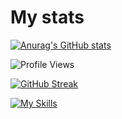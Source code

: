 # My stats
[![Anurag's GitHub stats](https://github-readme-stats.vercel.app/api?username=Enmaai0&show_icons=true&theme=radical)](https://github.com/anuraghazra/github-readme-stats)

![Profile Views](https://komarev.com/ghpvc/?username=Enmaai0&color=blueviolet)

[![GitHub Streak](https://github-readme-streak-stats.herokuapp.com/?user=Enmaai0&theme=dark)](https://git.io/streak-stats)

[![My Skills](https://skillicons.dev/icons?i=c,cpp,linux,java,mysql,redis,postgresql,rabbitmq,elasticsearch,bash,react,spring,py,git,gitlab,github,idea,vscode,cloudflare)](https://skillicons.dev)

